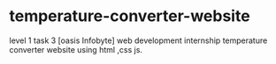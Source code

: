 # temperature-converter-website
level 1 task 3 [oasis Infobyte]  web development internship temperature converter website using html ,css js.
